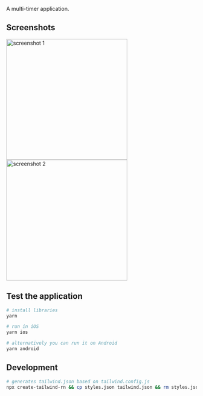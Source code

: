 A multi-timer application.

## Screenshots

<img src="https://user-images.githubusercontent.com/5312427/150701665-46a97ae0-db68-438f-a037-a0068cce2ebd.png" width="320" alt="screenshot 1"> <img src="https://user-images.githubusercontent.com/5312427/150701664-229df631-cb2e-4947-b4b8-34e376704235.png" width="320" alt="screenshot 2">

## Test the application

```bash
# install libraries
yarn

# run in iOS
yarn ios

# alternatively you can run it on Android
yarn android
```

## Development

```bash
# generates tailwind.json based on tailwind.config.js
npx create-tailwind-rn && cp styles.json tailwind.json && rm styles.json
```
